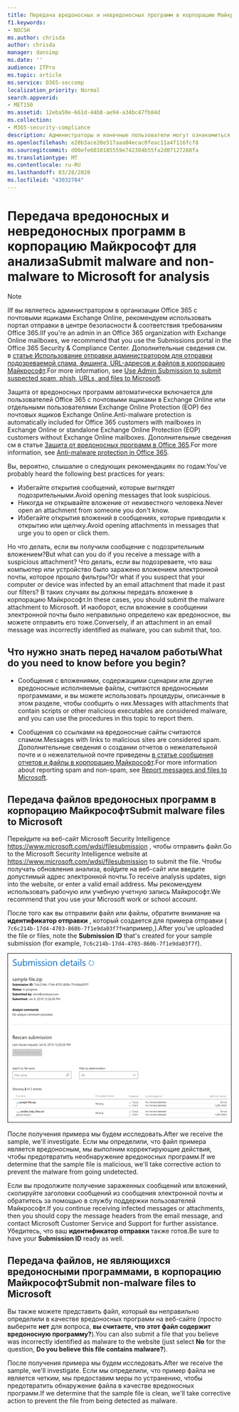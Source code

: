 ```yaml
---
title: Передача вредоносных и невредоносных программ в корпорацию Майкрософт для анализа
f1.keywords:
- NOCSH
ms.author: chrisda
author: chrisda
manager: dansimp
ms.date: ''
audience: ITPro
ms.topic: article
ms.service: O365-seccomp
localization_priority: Normal
search.appverid:
- MET150
ms.assetid: 12eba50e-661d-44b8-ae94-a34bc47fb84d
ms.collection:
- M365-security-compliance
description: Администраторы и конечные пользователи могут ознакомиться с отправкой необнаруженных вредоносных и необнаруженных вредоносных программ в Exchange Online или Exchange Online Protection.
ms.openlocfilehash: e20b3ace20e517aaa04ecac0feac11a4f116fcf8
ms.sourcegitcommit: d00efe6010185559e742304b55fa2d07127268fa
ms.translationtype: MT
ms.contentlocale: ru-RU
ms.lasthandoff: 03/28/2020
ms.locfileid: "43032784"
---
```

# <a name="submit-malware-and-non-malware-to-microsoft-for-analysis"></a><span data-ttu-id="2d72a-103">Передача вредоносных и невредоносных программ в корпорацию Майкрософт для анализа</span><span class="sxs-lookup"><span data-stu-id="2d72a-103">Submit malware and non-malware to Microsoft for analysis</span></span>

> [!NOTE]
> <span data-ttu-id="2d72a-104">IIf вы являетесь администратором в организации Office 365 с почтовыми ящиками Exchange Online, рекомендуем использовать портал отправки в центре безопасности & соответствия требованиям Office 365.</span><span class="sxs-lookup"><span data-stu-id="2d72a-104">IIf you're an admin in an Office 365 organization with Exchange Online mailboxes, we recommend that you use the Submissions portal in the Office 365 Security & Compliance Center.</span></span> <span data-ttu-id="2d72a-105">Дополнительные сведения см. в [статье Использование отправки администратором для отправки подозреваемой спама, фишинга, URL-адресов и файлов в корпорацию Майкрософт](admin-submission.md).</span><span class="sxs-lookup"><span data-stu-id="2d72a-105">For more information, see [Use Admin Submission to submit suspected spam, phish, URLs, and files to Microsoft](admin-submission.md).</span></span>

<span data-ttu-id="2d72a-106">Защита от вредоносных программ автоматически включается для пользователей Office 365 с почтовыми ящиками в Exchange Online или отдельными пользователями Exchange Online Protection (EOP) без почтовых ящиков Exchange Online.</span><span class="sxs-lookup"><span data-stu-id="2d72a-106">Anti-malware protection is automatically included for Office 365 customers with mailboxes in Exchange Online or standalone Exchange Online Protection (EOP) customers without Exchange Online mailboxes.</span></span> <span data-ttu-id="2d72a-107">Дополнительные сведения см в статье [Защита от вредоносных программ в Office 365](anti-malware-protection.md).</span><span class="sxs-lookup"><span data-stu-id="2d72a-107">For more information, see [Anti-malware protection in Office 365](anti-malware-protection.md).</span></span>

<span data-ttu-id="2d72a-108">Вы, вероятно, слышалие о следующих рекомендациях по годам:</span><span class="sxs-lookup"><span data-stu-id="2d72a-108">You've probably heard the following best practices for years:</span></span>

- <span data-ttu-id="2d72a-109">Избегайте открытия сообщений, которые выглядят подозрительными.</span><span class="sxs-lookup"><span data-stu-id="2d72a-109">Avoid opening messages that look suspicious.</span></span>
- <span data-ttu-id="2d72a-110">Никогда не открывайте вложение от неизвестного человека.</span><span class="sxs-lookup"><span data-stu-id="2d72a-110">Never open an attachment from someone you don't know.</span></span>
- <span data-ttu-id="2d72a-111">Избегайте открытия вложений в сообщениях, которые приводили к открытию или щелчку.</span><span class="sxs-lookup"><span data-stu-id="2d72a-111">Avoid opening attachments in messages that urge you to open or click them.</span></span>

<span data-ttu-id="2d72a-112">Но что делать, если вы получили сообщение с подозрительным вложением?</span><span class="sxs-lookup"><span data-stu-id="2d72a-112">But what can you do if you receive a message with a suspicious attachment?</span></span> <span data-ttu-id="2d72a-113">Что делать, если вы подозреваете, что ваш компьютер или устройство было заражено вложением электронной почты, которое прошло фильтры?</span><span class="sxs-lookup"><span data-stu-id="2d72a-113">Or what if you suspect that your computer or device was infected by an email attachment that made it past our filters?</span></span> <span data-ttu-id="2d72a-114">В таких случаях вы должны передать вложение в корпорацию Майкрософт.</span><span class="sxs-lookup"><span data-stu-id="2d72a-114">In these cases, you should submit the malware attachment to Microsoft.</span></span> <span data-ttu-id="2d72a-115">И наоборот, если вложение в сообщении электронной почты было неправильно определено как вредоносное, вы можете отправить его тоже.</span><span class="sxs-lookup"><span data-stu-id="2d72a-115">Conversely, if an attachment in an email message was incorrectly identified as malware, you can submit that, too.</span></span>

## <a name="what-do-you-need-to-know-before-you-begin"></a><span data-ttu-id="2d72a-116">Что нужно знать перед началом работы</span><span class="sxs-lookup"><span data-stu-id="2d72a-116">What do you need to know before you begin?</span></span>

- <span data-ttu-id="2d72a-117">Сообщения с вложениями, содержащими сценарии или другие вредоносные исполняемые файлы, считаются вредоносными программами, и вы можете использовать процедуры, описанные в этом разделе, чтобы сообщить о них.</span><span class="sxs-lookup"><span data-stu-id="2d72a-117">Messages with attachments that contain scripts or other malicious executables are considered malware, and you can use the procedures in this topic to report them.</span></span>

- <span data-ttu-id="2d72a-118">Сообщения со ссылками на вредоносные сайты считаются спамом.</span><span class="sxs-lookup"><span data-stu-id="2d72a-118">Messages with links to malicious sites are considered spam.</span></span> <span data-ttu-id="2d72a-119">Дополнительные сведения о создании отчетов о нежелательной почте и о нежелательной почте приведены [в статье сообщения отчетов и файлы в корпорацию Майкрософт](report-junk-email-messages-to-microsoft.md).</span><span class="sxs-lookup"><span data-stu-id="2d72a-119">For more information about reporting spam and non-spam, see [Report messages and files to Microsoft](report-junk-email-messages-to-microsoft.md).</span></span>

## <a name="submit-malware-files-to-microsoft"></a><span data-ttu-id="2d72a-120">Передача файлов вредоносных программ в корпорацию Майкрософт</span><span class="sxs-lookup"><span data-stu-id="2d72a-120">Submit malware files to Microsoft</span></span>

<span data-ttu-id="2d72a-121">Перейдите на веб-сайт Microsoft Security Intelligence <https://www.microsoft.com/wdsi/filesubmission> , чтобы отправить файл.</span><span class="sxs-lookup"><span data-stu-id="2d72a-121">Go to the Microsoft Security Intelligence website at <https://www.microsoft.com/wdsi/filesubmission> to submit the file.</span></span> <span data-ttu-id="2d72a-122">Чтобы получать обновления анализа, войдите на веб-сайт или введите допустимый адрес электронной почты.</span><span class="sxs-lookup"><span data-stu-id="2d72a-122">To receive analysis updates, sign into the website, or enter a valid email address.</span></span> <span data-ttu-id="2d72a-123">Мы рекомендуем использовать рабочую или учебную учетную запись Майкрософт.</span><span class="sxs-lookup"><span data-stu-id="2d72a-123">We recommend that you use your Microsoft work or school account.</span></span>

<span data-ttu-id="2d72a-124">После того как вы отправили файл или файлы, обратите внимание на **идентификатор отправки** , который создается для примера отправки ( `7c6c214b-17d4-4703-860b-7f1e9da03f7f`например,).</span><span class="sxs-lookup"><span data-stu-id="2d72a-124">After you've uploaded the file or files, note the **Submission ID** that's created for your sample submission (for example, `7c6c214b-17d4-4703-860b-7f1e9da03f7f`).</span></span>

![Сведения об отправке на веб-сайте Windows Defender Security Intelligence](../../media/EOP-Malware-Protection-Center.png)

<span data-ttu-id="2d72a-126">После получения примера мы будем исследовать.</span><span class="sxs-lookup"><span data-stu-id="2d72a-126">After we receive the sample, we'll investigate.</span></span> <span data-ttu-id="2d72a-127">Если мы определили, что файл примера является вредоносным, мы выполним корректирующие действия, чтобы предотвратить необнаружение вредоносных программ.</span><span class="sxs-lookup"><span data-stu-id="2d72a-127">If we determine that the sample file is malicious, we'll take corrective action to prevent the malware from going undetected.</span></span>

<span data-ttu-id="2d72a-128">Если вы продолжите получение зараженных сообщений или вложений, скопируйте заголовки сообщений из сообщения электронной почты и обратитесь за помощью в службу поддержки пользователей Майкрософт.</span><span class="sxs-lookup"><span data-stu-id="2d72a-128">If you continue receiving infected messages or attachments, then you should copy the message headers from the email message, and contact Microsoft Customer Service and Support for further assistance.</span></span> <span data-ttu-id="2d72a-129">Убедитесь, что ваш **идентификатор отправки** также готов.</span><span class="sxs-lookup"><span data-stu-id="2d72a-129">Be sure to have your **Submission ID** ready as well.</span></span>

## <a name="submit-non-malware-files-to-microsoft"></a><span data-ttu-id="2d72a-130">Передача файлов, не являющихся вредоносными программами, в корпорацию Майкрософт</span><span class="sxs-lookup"><span data-stu-id="2d72a-130">Submit non-malware files to Microsoft</span></span>

<span data-ttu-id="2d72a-131">Вы также можете представить файл, который вы неправильно определили в качестве вредоносных программ на веб-сайте (просто выберите **нет** для вопроса, **вы считаете, что этот файл содержит вредоносную программу?**).</span><span class="sxs-lookup"><span data-stu-id="2d72a-131">You can also submit a file that you believe was incorrectly identified as malware to the website (just select **No** for the question, **Do you believe this file contains malware?**).</span></span>

<span data-ttu-id="2d72a-132">После получения примера мы будем исследовать.</span><span class="sxs-lookup"><span data-stu-id="2d72a-132">After we receive the sample, we'll investigate.</span></span> <span data-ttu-id="2d72a-133">Если мы определили, что пример файла не является четким, мы предоставим меры по устранению, чтобы предотвратить обнаружение файла в качестве вредоносных программ.</span><span class="sxs-lookup"><span data-stu-id="2d72a-133">If we determine that the sample file is clean, we'll take corrective action to prevent the file from being detected as malware.</span></span>

